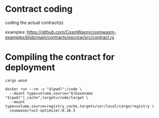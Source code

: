 # Contract coding

coding the actual contract(s)

examples: https://github.com/CosmWasm/cosmwasm-examples/blob/main/contracts/escrow/src/contract.rs

# Compiling the contract for deployment

```
cargo wasm

docker run --rm -v "$(pwd)":/code \
  --mount type=volume,source="$(basename "$(pwd)")_cache",target=/code/target \
  --mount type=volume,source=registry_cache,target=/usr/local/cargo/registry \
  cosmwasm/rust-optimizer:0.10.3
```